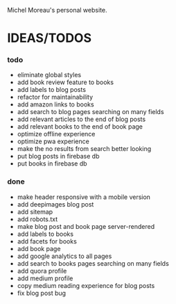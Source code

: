 Michel Moreau's personal website.

# IDEAS/TODOS  

### todo
- eliminate global styles
- add book review feature to books  
- add labels to blog posts  
- refactor for maintainability  
- add amazon links to books    
- add search to blog pages searching on many fields
- add relevant articles to the end of blog posts  
- add relevant books to the end of book page  
- optimize offline experience  
- optimize pwa experience  
- make the no results from search better looking
- put blog posts in firebase db
- put books in firebase db

### done
- make header responsive with a mobile version
- add deepimages blog post
- add sitemap
- add robots.txt
- make blog post and book page server-rendered
- add labels to books  
- add facets for books
- add book page  
- add google analytics to all pages  
- add search to books pages searching on many fields
- add quora profile  
- add medium profile  
- copy medium reading experience for blog posts
- fix blog post bug
